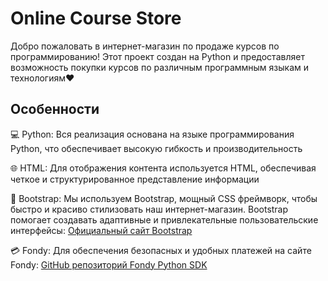 # Online Course Store

Добро пожаловать в интернет-магазин по продаже курсов по программированию! Этот проект создан на Python и предоставляет возможность покупки курсов по различным программным языкам и технологиям❤️

## Особенности

💻 Python: Вся реализация основана на языке программирования Python, что обеспечивает высокую гибкость и производительность

🌐 HTML: Для отображения контента используется HTML, обеспечивая четкое и структурированное представление информации

🎨 Bootstrap: Мы используем Bootstrap, мощный CSS фреймворк, чтобы быстро и красиво стилизовать наш интернет-магазин. Bootstrap помогает создавать адаптивные и привлекательные пользовательские интерфейсы:
[Официальный сайт Bootstrap](https://getbootstrap.com/)

💳 Fondy: Для обеспечения безопасных и удобных платежей на сайте Fondy:
[GitHub репозиторий Fondy Python SDK](https://github.com/cloudipsp/python-sdk)

